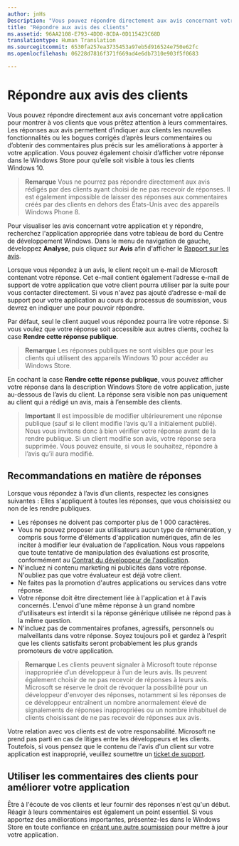 ```yaml
---
author: jnHs
Description: "Vous pouvez répondre directement aux avis concernant votre application pour montrer à vos clients que vous prêtez attention à leurs commentaires."
title: "Répondre aux avis des clients"
ms.assetid: 96AA2108-E793-4DD0-8CDA-0D115423C68D
translationtype: Human Translation
ms.sourcegitcommit: 6530fa257ea3735453a97eb5d916524e750e62fc
ms.openlocfilehash: 06228d7816f371f669ad4e6db7310e903f5f0683

---
```


# Répondre aux avis des clients


Vous pouvez répondre directement aux avis concernant votre application pour montrer à vos clients que vous prêtez attention à leurs commentaires. Les réponses aux avis permettent d’indiquer aux clients les nouvelles fonctionnalités ou les bogues corrigés d’après leurs commentaires ou d’obtenir des commentaires plus précis sur les améliorations à apporter à votre application. Vous pouvez également choisir d’afficher votre réponse dans le Windows Store pour qu’elle soit visible à tous les clients Windows 10.

> **Remarque** Vous ne pourrez pas répondre directement aux avis rédigés par des clients ayant choisi de ne pas recevoir de réponses. Il est également impossible de laisser des réponses aux commentaires créés par des clients en dehors des États-Unis avec des appareils Windows Phone 8.

Pour visualiser les avis concernant votre application et y répondre, recherchez l'application appropriée dans votre tableau de bord du Centre de développement Windows. Dans le menu de navigation de gauche, développez **Analyse**, puis cliquez sur **Avis** afin d'afficher le [Rapport sur les avis](reviews-report.md).

Lorsque vous répondez à un avis, le client reçoit un e-mail de Microsoft contenant votre réponse. Cet e-mail contient également l’adresse e-mail de support de votre application que votre client pourra utiliser par la suite pour vous contacter directement. Si vous n'avez pas ajouté d’adresse e-mail de support pour votre application au cours du processus de soumission, vous devrez en indiquer une pour pouvoir répondre.

Par défaut, seul le client auquel vous répondez pourra lire votre réponse. Si vous voulez que votre réponse soit accessible aux autres clients, cochez la case **Rendre cette réponse publique**.

> **Remarque** Les réponses publiques ne sont visibles que pour les clients qui utilisent des appareils Windows 10 pour accéder au Windows Store.

En cochant la case **Rendre cette réponse publique**, vous pouvez afficher votre réponse dans la description Windows Store de votre application, juste au-dessous de l’avis du client. La réponse sera visible non pas uniquement au client qui a rédigé un avis, mais à l’ensemble des clients.

> **Important** Il est impossible de modifier ultérieurement une réponse publique (sauf si le client modifie l’avis qu’il a initialement publié). Nous vous invitons donc à bien vérifier votre réponse avant de la rendre publique. Si un client modifie son avis, votre réponse sera supprimée. Vous pouvez ensuite, si vous le souhaitez, répondre à l’avis qu’il aura modifié.

## Recommandations en matière de réponses


Lorsque vous répondez à l’avis d’un clients, respectez les consignes suivantes : Elles s'appliquent à toutes les réponses, que vous choisissiez ou non de les rendre publiques.

-   Les réponses ne doivent pas comporter plus de 1 000 caractères.
-   Vous ne pouvez proposer aux utilisateurs aucun type de rémunération, y compris sous forme d'éléments d'application numériques, afin de les inciter à modifier leur évaluation de l'application. Nous vous rappelons que toute tentative de manipulation des évaluations est proscrite, conformément au [Contrat du développeur de l'application](https://msdn.microsoft.com/library/windows/apps/hh694058).
-   N'incluez ni contenu marketing ni publicités dans votre réponse. N'oubliez pas que votre évaluateur est déjà votre client.
-   Ne faites pas la promotion d'autres applications ou services dans votre réponse.
-   Votre réponse doit être directement liée à l'application et à l'avis concernés. L'envoi d'une même réponse à un grand nombre d'utilisateurs est interdit si la réponse générique utilisée ne répond pas à la même question.
-   N'incluez pas de commentaires profanes, agressifs, personnels ou malveillants dans votre réponse. Soyez toujours poli et gardez à l’esprit que les clients satisfaits seront probablement les plus grands promoteurs de votre application.

> **Remarque** Les clients peuvent signaler à Microsoft toute réponse inappropriée d’un développeur à l’un de leurs avis. Ils peuvent également choisir de ne pas recevoir de réponses à leurs avis.
Microsoft se réserve le droit de révoquer la possibilité pour un développeur d'envoyer des réponses, notamment si les réponses de ce développeur entraînent un nombre anormalement élevé de signalements de réponses inappropriées ou un nombre inhabituel de clients choisissant de ne pas recevoir de réponses aux avis.

Votre relation avec vos clients est de votre responsabilité. Microsoft ne prend pas parti en cas de litiges entre les développeurs et les clients. Toutefois, si vous pensez que le contenu de l'avis d'un client sur votre application est inapproprié, veuillez soumettre un [ticket de support](http://go.microsoft.com/fwlink/p/?LinkID=401178).

## Utiliser les commentaires des clients pour améliorer votre application


Être à l'écoute de vos clients et leur fournir des réponses n'est qu'un début. Réagir à leurs commentaires est également un point essentiel. Si vous apportez des améliorations importantes, présentez-les dans le Windows Store en toute confiance en [créant une autre soumission](app-submissions.md) pour mettre à jour votre application.



<!--HONumber=Jun16_HO4-->


